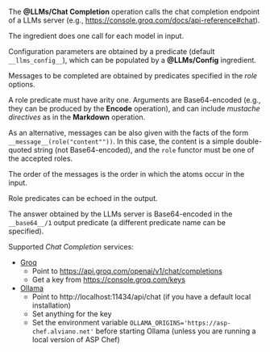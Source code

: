 The **@LLMs/Chat Completion** operation calls the chat completion endpoint of a LLMs server (e.g., https://console.groq.com/docs/api-reference#chat).

The ingredient does one call for each model in input.

Configuration parameters are obtained by a predicate (default `__llms_config__`), which can be populated by a **@LLMs/Config** ingredient.

Messages to be completed are obtained by predicates specified in the *role* options.

A role predicate must have arity one.
Arguments are Base64-encoded (e.g., they can be produced by the **Encode** operation), and can include *mustache directives* as in the **Markdown** operation.

As an alternative, messages can be also given with the facts of the form `__message__(role("content""))`.
In this case, the content is a simple double-quoted string (not Base64-encoded), and the `role` functor must be one of the accepted roles.

The order of the messages is the order in which the atoms occur in the input.

Role predicates can be echoed in the output.

The answer obtained by the LLMs server is Base64-encoded in the `__base64__/1` output predicate (a different predicate name can be specified).

Supported *Chat Completion* services:
- [Groq](https://console.groq.com/docs/api-reference#chat-create)
  - Point to https://api.groq.com/openai/v1/chat/completions
  - Get a key from https://console.groq.com/keys
- [Ollama](https://github.com/ollama/ollama/blob/main/docs/api.md#generate-a-chat-completion)
  - Point to http://localhost:11434/api/chat (if you have a default local installation)
  - Set anything for the key
  - Set the environment variable `OLLAMA_ORIGINS='https://asp-chef.alviano.net'` before starting Ollama (unless you are running a local version of ASP Chef)

